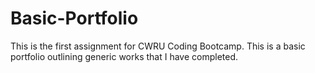 # Basic-Portfolio
This is the first assignment for CWRU Coding Bootcamp. This is a basic portfolio outlining generic works that I have completed.  
